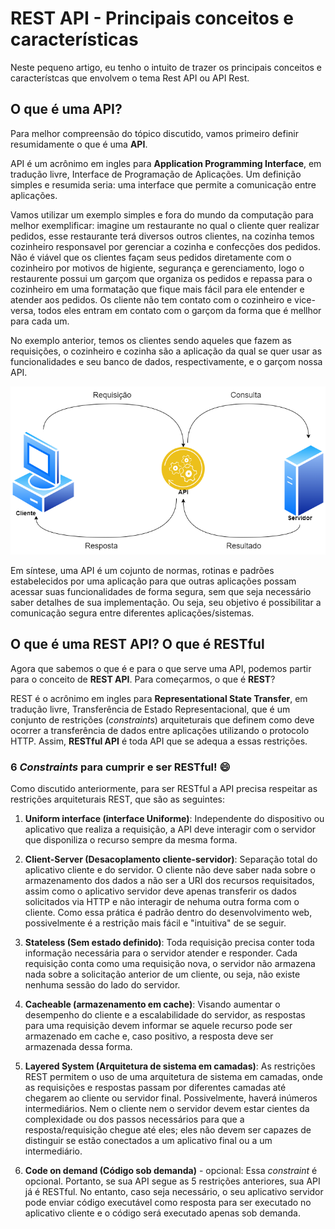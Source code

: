 # **REST API - Principais conceitos e características**

Neste pequeno artigo, eu tenho o intuito de trazer os principais conceitos e característcas que envolvem o tema Rest API ou API Rest. 

## **O que é uma API?**

Para melhor compreensão do tópico discutido, vamos primeiro definir resumidamente o que é uma **API**.

API é um acrônimo em ingles para **Application Programming Interface**,  em tradução livre, Interface de Programação de Aplicações. Um definição simples e resumida seria: uma interface que permite a comunicação entre aplicações. 

Vamos utilizar um exemplo simples e fora do mundo da computação para melhor exemplificar: imagine um restaurante no qual o cliente quer realizar pedidos, esse restaurante terá diversos outros clientes, na cozinha temos cozinheiro responsavel por gerenciar a cozinha e confecções dos pedidos. Não é viável que os clientes façam seus pedidos diretamente com o cozinheiro por motivos de higiente, segurança e gerenciamento, logo o restaurente possui um garçom que organiza os pedidos e repassa para o cozinheiro em uma formatação  que fique mais fácil para ele entender e atender aos pedidos. Os cliente não tem contato com o cozinheiro e vice-versa, todos eles entram em contato com o garçom da forma que é mellhor para cada um. 

No exemplo anterior, temos os clientes sendo aqueles que fazem as requisições, o cozinheiro e cozinha são a aplicação da qual se quer usar as funcionalidades e seu banco de dados, respectivamente, e o garçom nossa API. 



![](https://github.com/Kelvin-de-Oliveira/tarefas-cs/blob/main/API.png)

Em síntese, uma API é um cojunto de normas, rotinas e padrões estabelecidos por uma aplicação para que outras aplicações possam acessar suas funcionalidades de forma segura, sem que seja necessário saber detalhes de sua implementação. Ou seja, seu objetivo é possibilitar a comunicação segura entre diferentes aplicações/sistemas. 

## **O que é uma REST API? O que é RESTful** 

Agora que sabemos o que é e para o que serve uma API, podemos partir para o conceito de **REST API**. 
Para começarmos, o que é **REST**? 

REST é o acrônimo em ingles para **Representational State Transfer**, em tradução livre, Transferência de Estado Representacional, que é um conjunto de restrições (_constraints_) arquiteturais que definem como deve ocorrer a transferência de dados entre aplicações utilizando o protocolo HTTP. Assim, **RESTful API** é toda API que se adequa a essas restrições.

### **6 _Constraints_ para cumprir e ser RESTful! 😄**
Como discutido anteriormente, para ser RESTful a API precisa respeitar as restrições arquiteturais REST, que são as seguintes: 


1. **Uniform interface (interface Uniforme)**:
 Independente do dispositivo ou aplicativo que realiza a requisição, a API deve interagir com o servidor que disponiliza o recurso sempre da mesma forma. 
2. **Client-Server (Desacoplamento cliente-servidor)**: Separação total do aplicativo cliente e do servidor. O cliente não deve saber nada sobre o armazenamento dos dados a não ser a URI dos recursos requisitados, assim como o aplicativo servidor deve apenas transferir os dados solicitados via HTTP e não interagir de nehuma outra forma com o cliente. Como essa prática é padrão dentro do desenvolvimento web, possivelmente é a restrição mais fácil e "intuitiva" de se seguir. 

3. **Stateless (Sem estado definido)**: Toda requisição precisa conter toda informação necessária para o servidor atender e responder. Cada requisição conta como uma requisição nova, o servidor não armazena nada sobre a solicitação anterior de um cliente, ou seja, não existe nenhuma sessão do lado do servidor.

4. **Cacheable (armazenamento em cache)**: Visando aumentar o desempenho do cliente e a escalabilidade do servidor, as respostas para uma requisição devem informar se aquele recurso pode ser armazenado em cache e, caso positivo, a resposta deve ser armazenada dessa forma. 

5. **Layered System (Arquitetura de sistema em camadas)**: As restrições REST permitem o uso de uma arquitetura de sistema em camadas, onde as requisições e respostas passam por diferentes camadas até chegarem ao cliente ou servidor final. Possivelmente, haverá inúmeros intermediários. Nem o cliente nem o servidor devem estar cientes da complexidade ou dos passos necessários para que a resposta/requisição chegue até eles; eles não devem ser capazes de distinguir se estão conectados a um aplicativo final ou a um intermediário.

6. **Code on demand (Código sob demanda)** - opcional: Essa _constraint_ é opcional. Portanto, se sua API segue as 5 restrições anteriores, sua API já é RESTful. No entanto, caso seja necessário, o seu aplicativo servidor pode enviar código executável como resposta para ser executado no aplicativo cliente e o código será executado apenas sob demanda. 

